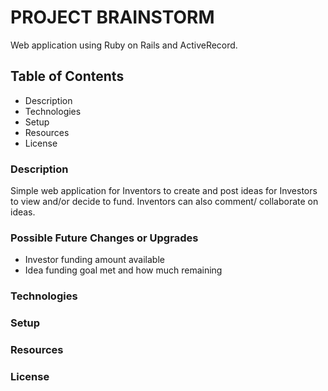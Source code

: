 # PROJECT BRAINSTORM

Web application using Ruby on Rails and ActiveRecord.

## Table of Contents
- Description
- Technologies
- Setup
- Resources
- License

### Description

Simple web application for Inventors to create and post ideas for Investors to view and/or decide to fund. Inventors can also comment/ collaborate on ideas.

### Possible Future Changes or Upgrades
- Investor funding amount available
- Idea funding goal met and how much remaining

### Technologies

### Setup

### Resources

### License

